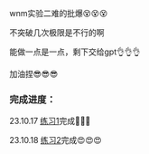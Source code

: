 wnm实验二难的批爆😵😵😵

不突破几次极限是不行的啊

能做一点是一点，剩下交给gpt👌👌👌

加油捏😎😎😎

### 完成进度：
23.10.17 [练习1](https://github.com/litterqi/operating-system/blob/%E5%AE%9E%E9%AA%8C/%E5%AE%9E%E9%AA%8C%E4%BA%8C%20%E5%86%85%E5%AD%98%E7%AE%A1%E7%90%86/%E7%BB%83%E4%B9%A01.md)完成🎉🎉🎉

23.10.18 [练习2](https://github.com/litterqi/operating-system/blob/%E5%AE%9E%E9%AA%8C/%E5%AE%9E%E9%AA%8C%E4%BA%8C%20%E5%86%85%E5%AD%98%E7%AE%A1%E7%90%86/%E7%BB%83%E4%B9%A02.md)完成😍😍😍
